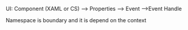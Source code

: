 UI: Component (XAML or CS)
		--> Properties
		--> Event
				-->Event Handle

Namespace is boundary and it is depend on the context

